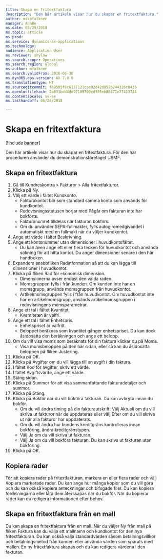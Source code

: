 ```yaml
--- 
title: Skapa en fritextfaktura
description: "Den här artikeln visar hur du skapar en fritextfaktura."
author: mikefalkner
manager: AnnBe
ms.date: 05/29/2018
ms.topic: article
ms.prod: 
ms.service: dynamics-ax-applications
ms.technology: 
audience: Application User
ms.reviewer: shylaw
ms.search.scope: Operations
ms.search.region: Global
ms.author: mfalkner
ms.search.validFrom: 2016-06-30
ms.dyn365.ops.version: AX 7.0.0
ms.translationtype: HT
ms.sourcegitcommit: f69505f0c6137121cae92d42d052b244326c8436
ms.openlocfilehash: 2a611bdd4dd97109709ed355eb80471e27413744
ms.contentlocale: sv-se
ms.lasthandoff: 06/28/2018

---
```


# <a name="create-a-free-text-invoice"></a>Skapa en fritextfaktura

[!include [banner](../includes/banner.md)]

Den här artikeln visar hur du skapar en fritextfaktura. För den här proceduren använder du demonstrationsföretaget USMF.

## <a name="create-a-free-text-invoice"></a>Skapa en fritextfaktura

1. Gå till Kundreskontra > Fakturor > Alla fritextfakturor.
2. Klicka på Ny.
3. Välj ett värde i fältet Kundkonto.
    * Fakturakontot blir som standard samma konto som används för kundkontot.   
    * Redovisningsstatusen börjar med Pågår om fakturan inte har bokförts.   
    * Fakturanumret tilldelas när fakturan bokförs.  
    * Om du använder SEPA-fullmakter, fylls autogiromedgivandet i automatiskt med en fullmakt när du väljer kundkontot.  
4. Ange ett värde i fältet Beskrivning.
5. Ange ett kontonummer utan dimensioner i huvudkontofältet.
    * Du kan även ange ett eller flera tecken för huvudkontot och använda sökning för att hitta kontot. Du anger dimensioner senare i den här handboken.  
6. Expandera snabbfliken Radinformation så att du kan lägga till dimensioner i huvudkontot.
7. Klicka på fliken Rad för ekonomisk dimension.
    * Dimensionerna avser endast den valda raden.    
    * Momsgruppen fylls i från kunden. Om kunden inte har en momsgrupp, används momsgruppen från huvudkontot.  
    * Artikelmomsgruppen fylls i från huvudkontot. Om huvudkontot inte har en artikelmomsgrupp, används artikelmomsgruppen i redovisningens momsparametrar.    
8. Ange ett tal i fältet Kvantitet.
    * Kvantiteten är valfri.  
9. Ange ett tal i fältet Enhetspris.
    * Enhetspriset är valfritt.  
    * Beloppet beräknas som kvantitet gånger enhetspriset. Du kan dock åsidosätta den beräkningen och ange ett belopp.  
10. Om du vill visa moms som beräknats för din faktura klickar du på Moms.
    * Visa momsbeloppen på den här sidan, eller så kan du åsidosätta beloppen på fliken Justering.  
11. Klicka på OK.
12. Klicka på Avgifter om du vill lägga till en avgift i din faktura. 
13. I fältet Kod för avgifter, skriv ett värde.
14. I fältet Avgiftsvärde, ange ett värde.
15. Stäng sidan.
16. Klicka på Summor för att visa sammanfattande fakturadetaljer och summor.
17. Klicka på Stäng.
18. Klicka på Bokför när du vill bokföra fakturan. Du kan avbryta innan du bokför.
    * Om du vill ändra timing på din fakturautskrift: Välj Aktuell om du vill skriva ut fakturor när de uppdateras eller välj Efter om du vill skriva ut när alla fakturor har uppdaterats.  
    * Om du vill ändra hur kundens kreditgräns kontrolleras innan bokföring, ändra kreditgränstypen.  
    * Välj Ja om du vill skriva ut fakturan.  
    * Välj Ja om du vill bokföra fakturan. Du kan skriva ut fakturan utan bokföring.  
19. Klicka på OK.

## <a name="copy-lines"></a>Kopiera rader
För att kopiera rader på fritextfakturan, markera en eller flera rader och välj Kopiera markerade rader. Du kan ange hur många kopior som du vill göra och du kan också kopiera anteckningar och bifogade filer. Du kan kopiera fördelningarna eller låta dem återskapas när du bokför. När du kopierar rader kan du redigera informationen efter behov. 

## <a name="create-a-free-text-invoice-from-a-template"></a>Skapa en fritextfaktura från en mall
Du kan skapa en fritextfaktura från en mall. När du väljer Ny från mall på fliken Faktura kan du välja ett mallnamn och kundkontot för den nya fritextfakturan. Du kan också välja standardvärden såsom betalningsvillkor och betalningsmetod från kunden eller använda värden som sparats med mallen. En ny fritextfaktura skapas och du kan redigera värdena i den fakturan. 


